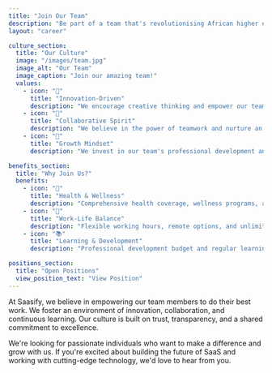 ```yaml
---
title: "Join Our Team"
description: "Be part of a team that's revolutionising African higher education with innovative solutions and a people-first culture."
layout: "career"

culture_section:
  title: "Our Culture"
  image: "/images/team.jpg"
  image_alt: "Our Team"
  image_caption: "Join our amazing team!"
  values:
    - icon: "🌟"
      title: "Innovation-Driven"
      description: "We encourage creative thinking and empower our team to push boundaries, experiment with new ideas, and explore possibilities that transform learning, embodying our Learning Agility and drive for Excellence."
    - icon: "🤝"
      title: "Collaborative Spirit"
      description: "We believe in the power of teamwork and nurture an environment where every voice is heard, valued, and contributes to collective success through Nurturing Collaboration."
    - icon: "🌱"
      title: "Growth Mindset"
      description: "We invest in our team's professional development and provide unparalleled opportunities for continuous learning and career advancement in EdTech, reflecting our Learning Agility and commitment to Empowerment."

benefits_section:
  title: "Why Join Us?"
  benefits:
    - icon: "💪"
      title: "Health & Wellness"
      description: "Comprehensive health coverage, wellness programs, and mental health support."
    - icon: "🎯"
      title: "Work-Life Balance"
      description: "Flexible working hours, remote options, and unlimited PTO policy."
    - icon: "📚"
      title: "Learning & Development"
      description: "Professional development budget and regular learning sessions."

positions_section:
  title: "Open Positions"
  view_position_text: "View Position"
---
```


At Saasify, we believe in empowering our team members to do their best work. We foster an environment of innovation, collaboration, and continuous learning. Our culture is built on trust, transparency, and a shared commitment to excellence.

We're looking for passionate individuals who want to make a difference and grow with us. If you're excited about building the future of SaaS and working with cutting-edge technology, we'd love to hear from you.
